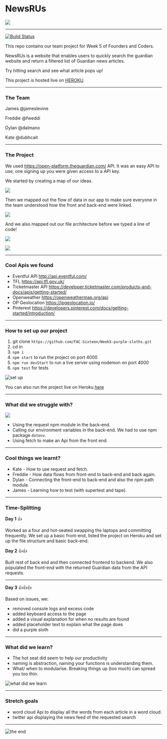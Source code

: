 # NewsRUs
![](https://i.imgur.com/3mZbOQQ.png)

---

[![Build Status](https://travis-ci.org/FAC-Sixteen/Week5-purple-sloths.svg?branch=master)](https://travis-ci.org/FAC-Sixteen/Week5-purple-sloths)

This repo contains our team project for Week 5 of Founders and Coders. 

NewsRUs is a website that enables users to quickly search the guardian website and return a filtered list of Guardian news articles.

Try hitting search and see what article pops up!

This project is hosted live on [HEROKU](https://calm-fjord-11755.herokuapp.com/).


---

### The Team

James @jameslevine

Freddie @fweddi

Dylan @dalmano

Kate @dubhcait

---

### The Project


We used https://open-platform.theguardian.com/ API. It was an easy API to use, one signing up you were given access to a API key.

We started by creating a map of our ideas.


![](https://i.imgur.com/KK1P3Ou.jpg)


Then we mapped out the flow of data in our app to make sure everyone in the team understood how the front and back-end were linked.

![](https://i.imgur.com/SAOAWXO.jpg)



And we also mapped out our file architecture before we typed a line of code!

![](https://media.giphy.com/media/SuEFqeWxlLcvm/giphy.gif)

![](https://i.imgur.com/B0bAiCM.jpg)



---

### Cool Apis we found

* Eventful API http://api.eventful.com/
* TFL https://api.tfl.gov.uk/
* Ticketmaster API https://developer.ticketmaster.com/products-and-docs/apis/getting-started/
* Openweather https://openweathermap.org/api
* OP Geolocation https://ipgeolocation.io/
* Pinterest https://developers.pinterest.com/docs/getting-started/introduction/

---

### How to set up our project

1. git clone `https://github.com/FAC-Sixteen/Week5-purple-sloths.git` 
2. cd in
3. `npm i`
4. `npm start` to run the project on port 4000
5. `npm run devStart` to run a live server using nodemon on port 4000
6. `npm test` for tests

![set up](https://media.giphy.com/media/l2JdWEuuIygXKPZFS/giphy.gif)

You can also run the project live on Heroku [here](https://calm-fjord-11755.herokuapp.com/) 

---

### What did we struggle with?

![](https://media.giphy.com/media/Ni4cpi0uUkd6U/giphy.gif)

- Using the request npm module in the back-end.
- Calling our environment variables in the back-end. We had to use npm package `dotenv`.
- Using fetch to make an Api from the front end.

---

### Cool things we learnt?

* Kate - How to use request and fetch.
* Freddie - How data flows from front-end to back-end and back again.
* Dylan - Connecting the front-end to back-end and also the npm path module.
* James - Learning how to test (with supertest and tape).

---

### Time-Splitting

**Day 1** :+1: 

Worked as a four and hot-seated swapping the laptops and committing frequently.
We set up a basic front-end, listed the project on Heroku and set up the file structure and basic back-end.

**Day 2** :+1::+1: 

Built rest of back end and then connected frontend to backend.
We also populated the front-end with the returned Guardian data from the API requests.

---

**Day 3** :+1::+1::+1:

Based on issues, we:
* removed console logs and excess code
* added keyboard access to the page
* added a visual explanation for when no results are found
* added placeholder text to explain what the page does
* did a purple sloth

---

### What did we learn?

* The hot seat did seem to help our productivity
* naming is abstraction, naming your functions is understanding them.
* What/ when to modularise. Breaking things up (too much) can spread you too thin.

![what did we learn](https://media.giphy.com/media/pfAKetMYidBjq/giphy.gif)

---

### Stretch goals

* word cloud Api to display all the words from each article in a word cloud.
* twitter api displaying the news feed of the requested search

---

![the end](https://media.giphy.com/media/3o7qDEq2bMbcbPRQ2c/giphy.gif)
